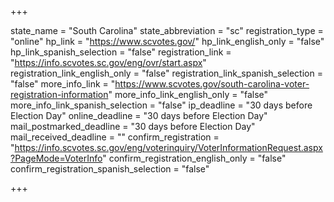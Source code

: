 +++

state_name = "South Carolina"
state_abbreviation = "sc"
registration_type = "online"
hp_link = "https://www.scvotes.gov/"
hp_link_english_only = "false"
hp_link_spanish_selection = "false"
registration_link = "https://info.scvotes.sc.gov/eng/ovr/start.aspx"
registration_link_english_only = "false"
registration_link_spanish_selection = "false"
more_info_link = "https://www.scvotes.gov/south-carolina-voter-registration-information"
more_info_link_english_only = "false"
more_info_link_spanish_selection = "false"
ip_deadline = "30 days before Election Day"
online_deadline = "30 days before Election Day"
mail_postmarked_deadline = "30 days before Election Day"
mail_received_deadline = ""
confirm_registration = "https://info.scvotes.sc.gov/eng/voterinquiry/VoterInformationRequest.aspx?PageMode=VoterInfo"
confirm_registration_english_only = "false"
confirm_registration_spanish_selection = "false"

+++